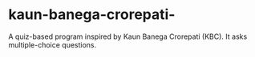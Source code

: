 # kaun-banega-crorepati-
A quiz-based program inspired by Kaun Banega Crorepati (KBC). It asks multiple-choice questions.

